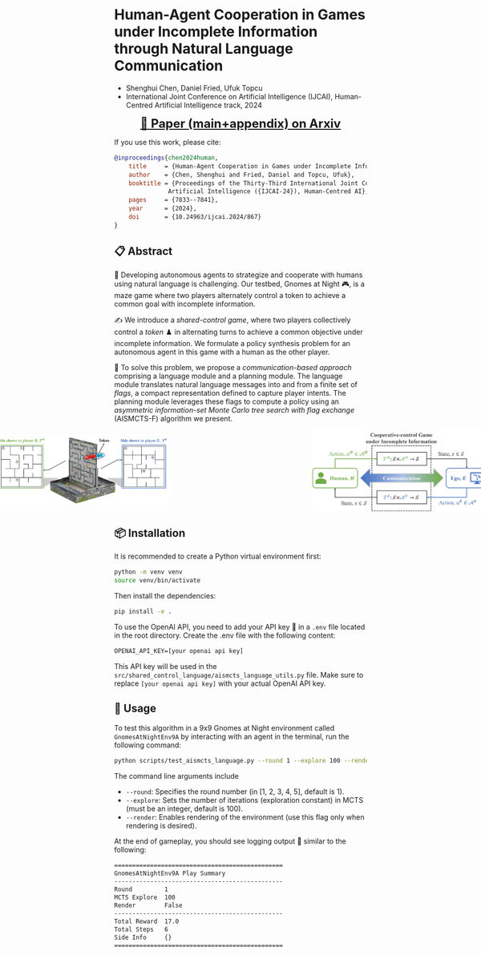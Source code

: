 # Human-Agent Cooperation in Games under Incomplete Information through Natural Language Communication
- Shenghui Chen, Daniel Fried, Ufuk Topcu
- International Joint Conference on Artificial Intelligence (IJCAI), Human-Centred Artificial Intelligence track, 2024 

<div align="center" style="font-size: 24px; font-weight: bold;">
<!--   <a href="link-to-ijcai-paper">🔗 Paper</a> &nbsp;&nbsp;&nbsp;|&nbsp;&nbsp;&nbsp; -->
  <a href="https://arxiv.org/abs/2405.14173">📑 Paper (main+appendix) on Arxiv</a> 
  <!--   &nbsp;&nbsp;&nbsp;|&nbsp;&nbsp;&nbsp;<a href="https://shenghui-chen.com/publication/2024/03/22/shared_control_game/">📝 Blog</a> -->
</div>

If you use this work, please cite:

```bibtex
@inproceedings{chen2024human,
    title     = {Human-Agent Cooperation in Games under Incomplete Information through Natural Language Communication},
    author    = {Chen, Shenghui and Fried, Daniel and Topcu, Ufuk},
    booktitle = {Proceedings of the Thirty-Third International Joint Conference on
               Artificial Intelligence ({IJCAI-24}), Human-Centred AI},
    pages     = {7833--7841},
    year      = {2024},
    doi       = {10.24963/ijcai.2024/867}
}
```

## 📋 Abstract
🌟 Developing autonomous agents to strategize and cooperate with humans using natural language is challenging. Our testbed, Gnomes at Night 🎮, is a maze game where two players alternately control a token to achieve a common goal with incomplete information.

✍️ We introduce a *shared-control game*, where two players collectively control a *token* ♟️ in alternating turns to achieve a common objective under incomplete information. 
We formulate a policy synthesis problem for an autonomous agent in this game with a human as the other player.

🤖 To solve this problem, we propose a *communication-based approach* comprising a language module and a planning module. The language module translates natural language messages into and from a finite set of *flags*, a compact representation defined to capture player intents. The planning module leverages these flags to compute a policy using an *asymmetric information-set Monte Carlo tree search with flag exchange* (AISMCTS-F) algorithm we present. 

<div align="center" style="display: flex; justify-content: center; align-items: center; gap: 100px; margin-bottom: 20px;">
  <img src="images/gnomes_at_night.jpg" alt="Gnomes at Night" width="350" padding-right: 100px/>&nbsp;&nbsp;&nbsp;&nbsp;&nbsp;&nbsp;&nbsp;&nbsp;&nbsp;&nbsp;&nbsp;&nbsp;&nbsp;&nbsp;&nbsp;&nbsp;&nbsp;&nbsp;&nbsp;&nbsp;&nbsp;&nbsp;
  <img src="images/cooperative_control_game.jpg" alt="Cooperative Control Game" width="350"/>
</div>

## 📦 Installation
It is recommended to create a Python virtual environment first:

```bash
python -m venv venv
source venv/bin/activate
```

Then install the dependencies:

```bash
pip install -e .
```

To use the OpenAI API, you need to add your API key 🔑 in a `.env` file located in the root directory. Create the .env file with the following content:
```txt
OPENAI_API_KEY=[your openai api key]
```
This API key will be used in the `src/shared_control_language/aismcts_language_utils.py` file. Make sure to replace `[your openai api key]` with your actual OpenAI API key.


## 🚀 Usage
To test this algorithm in a 9x9 Gnomes at Night environment called `GnomesAtNightEnv9A` by interacting with an agent in the terminal, run the following command:

```bash
python scripts/test_aismcts_language.py --round 1 --explore 100 --render
```

The command line arguments include
- `--round`: Specifies the round number (in [1, 2, 3, 4, 5], default is 1).
- `--explore`: Sets the number of iterations (exploration constant) in MCTS (must be an integer, default is 100).
- `--render`: Enables rendering of the environment (use this flag only when rendering is desired).


At the end of gameplay, you should see logging output 📝 similar to the following:

```terminal
===============================================
GnomesAtNightEnv9A Play Summary
-----------------------------------------------
Round         1
MCTS Explore  100
Render        False
-----------------------------------------------
Total Reward  17.0
Total Steps   6
Side Info     {}
===============================================
```
